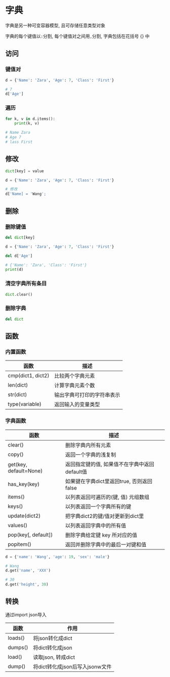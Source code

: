 <!--
 * @Description: 
 * @Version: 1.0
 * @Author: DaLao
 * @Email: dalao@xxx.com
 * @Date: 2021-12-02 23:02:30
 * @LastEditors: daLao
 * @LastEditTime: 2023-04-17 15:19:25
-->

# 字典

字典是另一种可变容器模型, 且可存储任意类型对象

字典的每个键值以`:`分割, 每个键值对之间用`,`分割, 字典包括在花括号 {} 中

## 访问

### 键值对

```py
d = {'Name': 'Zara', 'Age': 7, 'Class': 'First'}

# 7
d['Age']
```

### 遍历

```py
for k, v in d.items():
    print(k, v)

# Name Zara
# Age 7      
# lass First
```

## 修改

```py
dict[key] = value
```

```py
d = {'Name': 'Zara', 'Age': 7, 'Class': 'First'}

# 修改
d['Name] = 'Wang';
```

## 删除

### 删除键值

```py
del dict[key]
```

```py
d = {'Name': 'Zara', 'Age': 7, 'Class': 'First'}

del d['Age']

# {'Name': 'Zara', 'Class': 'First'}
print(d)
```

### 清空字典所有条目

```py
dict.clear()
```

### 删除字典

```py
del dict
```

## 函数

### 内置函数

| 函数              | 描述                       |
| ----------------- | -------------------------- |
| cmp(dict1, dict2) | 比较两个字典元素           |
| len(dict)         | 计算字典元素个数           |
| str(dict)         | 输出字典可打印的字符串表示 |
| type(variable)    | 返回输入的变量类型         |

### 字典函数

| 函数                   | 描述                                          |
| ---------------------- | --------------------------------------------- |
| clear()                | 删除字典内所有元素                            |
| copy()                 | 返回一个字典的浅复制                          |
| get(key, default=None) | 返回指定键的值, 如果值不在字典中返回default值 |
| has_key(key)           | 如果键在字典dict里返回true, 否则返回false     |
| items()                | 以列表返回可遍历的(键, 值) 元组数组           |
| keys()                 | 以列表返回一个字典所有的键                    |
| update(dict2)          | 把字典dict2的键/值对更新到dict里              |
| values()               | 以列表返回字典中的所有值                      |
| pop(key[, default])    | 删除字典给定键 key 所对应的值                 |
| popitem()              | 返回并删除字典中的最后一对键和值              |

```py
d = {'name': 'Wang', 'age': 19, 'sex': 'male'}

# Wang
d.get('name', 'XXX')

# 30
d.get('height', 30)
```

## 转换

通过import json导入

| 函数    | 作用                            |
| ------- | ------------------------------- |
| loads() | 将json转化成dict                |
| dumps() | 将dict转化成json                |
| load()  | 读取json, 转成dict              |
| dump()  | 将dict转化成json后写入jsonw文件 |